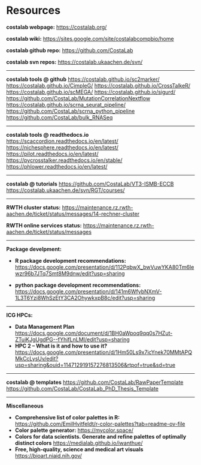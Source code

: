 # Resources

**costalab webpage:**
https://costalab.org/

**costalab wiki:**
https://sites.google.com/site/costalabcompbio/home

**costalab github repo:**
https://github.com/CostaLab

**costalab svn repos:**
https://costalab.ukaachen.de/svn/

---

**costalab tools @ github**
https://costalab.github.io/sc2marker/
https://costalab.github.io/CimpleG/
https://costalab.github.io/CrossTalkeR/
https://costalab.github.io/scMEGA/
https://costalab.github.io/sigurd/
https://github.com/CostaLab/MutationCorrelationNextflow
https://costalab.github.io/scrna_seurat_pipeline/
https://github.com/CostaLab/scrna_python_pipeline
https://github.com/CostaLab/bulk_RNASeq

---

**costalab tools @ readthedocs.io**
https://scaccordion.readthedocs.io/en/latest/
https://nichesphere.readthedocs.io/en/latest/
https://pilot.readthedocs.io/en/latest/
https://pycrosstalker.readthedocs.io/en/stable/
https://phlower.readthedocs.io/en/latest/

---

**costalab @ tutorials**
https://github.com/CostaLab/VT3-ISMB-ECCB
https://costalab.ukaachen.de/svn/RGT/courses/

---

**RWTH cluster status:**
https://maintenance.rz.rwth-aachen.de/ticket/status/messages/14-rechner-cluster

**RWTH online services status:**
https://maintenance.rz.rwth-aachen.de/ticket/status/messages

---

**Package develpment:**
- **R package development recommendations:**
https://docs.google.com/presentation/d/112PqbwX_bwVuwYKA80Tm6Iewzr96b7JTq7Smt8M9dnw/edit?usp=sharing

- **python package development recommendations:**
https://docs.google.com/presentation/d/141m6WfybNXmV-1L3T6Yzi8WhSzEtY3CA2OhywkxpB8c/edit?usp=sharing

---

**ICG HPCs:**
- **Data Management Plan**
https://docs.google.com/document/d/1BH0aWpoq9qq0s7HZut-ZTuiKJgUgdPG--fYhifLnLMI/edit?usp=sharing
- **HPC 2 – What is it and how to use it?**
https://docs.google.com/presentation/d/1Hm50Ls9x7icYnek70MMtAPQMkCcLysUv/edit?usp=sharing&ouid=114712919157276813506&rtpof=true&sd=true

---

**costalab @ templates**
https://github.com/CostaLab/RawPaperTemplate
https://github.com/CostaLab/CostaLab_PhD_Thesis_Template

---

**Miscellaneous**
- **Comprehensive list of color palettes in R:**
https://github.com/EmilHvitfeldt/r-color-palettes?tab=readme-ov-file
- **Color palette generator:**
https://mycolor.space/
- **Colors for data scientists. Generate and refine palettes of optimally distinct colors**
https://medialab.github.io/iwanthue/
- **Free, high-quality, science and medical art visuals**
https://bioart.niaid.nih.gov/

